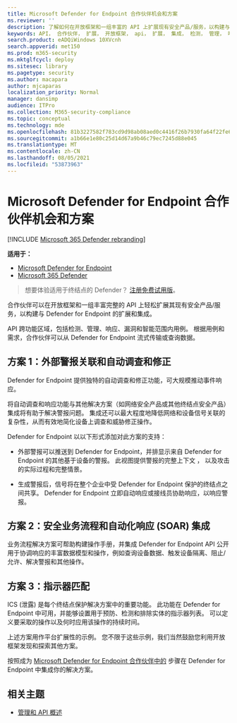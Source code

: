 ```yaml
---
title: Microsoft Defender for Endpoint 合作伙伴机会和方案
ms.reviewer: ''
description: 了解如何在开放框架和一组丰富的 API 上扩展现有安全产品/服务，以构建与 Microsoft Defender for Endpoint 的扩展和集成
keywords: API， 合作伙伴， 扩展， 开放框架， api， 扩展， 集成， 检测， 管理， 响应， 漏洞， 智能
search.product: eADQiWindows 10XVcnh
search.appverid: met150
ms.prod: m365-security
ms.mktglfcycl: deploy
ms.sitesec: library
ms.pagetype: security
ms.author: macapara
author: mjcaparas
localization_priority: Normal
manager: dansimp
audience: ITPro
ms.collection: M365-security-compliance
ms.topic: conceptual
ms.technology: mde
ms.openlocfilehash: 81b3227582f783cd9d98ab08aed0c4416f26b7930fa64f22fe6f7a89c1c03f48
ms.sourcegitcommit: a1b66e1e80c25d14d67a9b46c79ec7245d88e045
ms.translationtype: MT
ms.contentlocale: zh-CN
ms.lasthandoff: 08/05/2021
ms.locfileid: "53873963"
---
```

# <a name="microsoft-defender-for-endpoint-partner-opportunities-and-scenarios"></a>Microsoft Defender for Endpoint 合作伙伴机会和方案

[!INCLUDE [Microsoft 365 Defender rebranding](../../includes/microsoft-defender.md)]

**适用于：**
- [Microsoft Defender for Endpoint](https://go.microsoft.com/fwlink/p/?linkid=2154037)
- [Microsoft 365 Defender](https://go.microsoft.com/fwlink/?linkid=2118804)


> 想要体验适用于终结点的 Defender？ [注册免费试用版](https://signup.microsoft.com/create-account/signup?products=7f379fee-c4f9-4278-b0a1-e4c8c2fcdf7e&ru=https://aka.ms/MDEp2OpenTrial?ocid=docs-wdatp-exposedapis-abovefoldlink)。


合作伙伴可以在开放框架和一组丰富完整的 API 上轻松扩展其现有安全产品/服务，以构建与 Defender for Endpoint 的扩展和集成。 

API 跨功能区域，包括检测、管理、响应、漏洞和智能范围内用例。 根据用例和需求，合作伙伴可以从 Defender for Endpoint 流式传输或查询数据。 


## <a name="scenario-1-external-alert-correlation-and-automated-investigation-and-remediation"></a>方案 1：外部警报关联和自动调查和修正
Defender for Endpoint 提供独特的自动调查和修正功能，可大规模推动事件响应。 

将自动调查和响应功能与其他解决方案（如网络安全产品或其他终结点安全产品）集成将有助于解决警报问题。 集成还可以最大程度地降低网络和设备信号关联的复杂性，从而有效地简化设备上调查和威胁修正操作。

Defender for Endpoint 以以下形式添加对此方案的支持：

- 外部警报可以推送到 Defender for Endpoint，并排显示来自 Defender for Endpoint 的其他基于设备的警报。 此视图提供警报的完整上下文 ， 以及攻击的实际过程和完整情景。

- 生成警报后，信号将在整个企业中受 Defender for Endpoint 保护的终结点之间共享。 Defender for Endpoint 立即自动响应或接线员协助响应，以响应警报。

## <a name="scenario-2-security-orchestration-and-automation-response-soar-integration"></a>方案 2：安全业务流程和自动化响应 (SOAR) 集成
业务流程解决方案可帮助构建操作手册，并集成 Defender for Endpoint API 公开用于协调响应的丰富数据模型和操作，例如查询设备数据、触发设备隔离、阻止/允许、解决警报和其他操作。

## <a name="scenario-3-indicators-matching"></a>方案 3：指示器匹配 
ICS (泄露) 是每个终结点保护解决方案中的重要功能。 此功能在 Defender for Endpoint 中可用，并能够设置用于预防、检测和排除实体的指示器列表。 可以定义要采取的操作以及何时应用该操作的持续时间。

上述方案用作平台扩展性的示例。 您不限于这些示例，我们当然鼓励您利用开放框架发现和探索其他方案。

按照成为 [Microsoft Defender for Endpoint 合作伙伴中的](get-started-partner-integration.md) 步骤在 Defender for Endpoint 中集成你的解决方案。

## <a name="related-topic"></a>相关主题
- [管理和 API 概述](management-apis.md)
